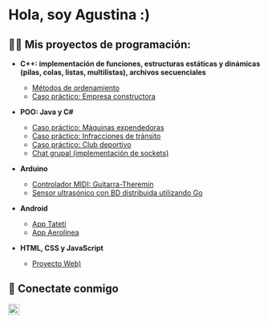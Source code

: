 <h1>Hola, soy Agustina :) </h1>

<h2>👩‍💻 Mis proyectos de programación:</h2>

- <b>C++: implementación de funciones, estructuras estáticas y dinámicas (pilas, colas, listas, multilistas), archivos secuenciales</b>
  - [Métodos de ordenamiento](https://github.com/agusflorenciap/MetodosOrdenamiento)
  - [Caso práctico: Empresa constructora](https://github.com/agusflorenciap/Constructora)
    
- <b>POO: Java y C#</b>
    - [Caso práctico: Máquinas expendedoras](https://github.com/joshmadakor1/4chan-Image-Analysis-Middleware-C964)
    - [Caso práctico: Infracciones de tránsito](https://github.com/joshmadakor1/4chan-Image-Analysis-Middleware-C964)
    - [Caso práctico: Club deportivo](https://github.com/joshmadakor1/4chan-Image-Analysis-Middleware-C964)
    - [Chat grupal (implementación de sockets)](https://github.com/joshmadakor1/4chan-Image-Analysis-Middleware-C964)

- <b>Arduino</b>
  - [Controlador MIDI: Guitarra-Theremín](https://github.com/joshmadakor1/Sentinel-Lab)
  - [Sensor ultrasónico con BD distribuida utilizando Go](https://github.com/joshmadakor1/Jwipe.PowerShell)
  
- <b>Android</b>
  - [App Tatetí](https://github.com/joshmadakor1/EncrypterPOC)
  - [App Aerolínea](https://github.com/joshmadakor1/DecrypterPOC)
- <b>HTML, CSS y JavaScript</b>
  - [Proyecto Web)](https://github.com/joshmadakor1/Package-Delivery-Pathfinding-Algorithm)


<h2> 🤳 Conectate conmigo</h2>

[<img align="left" alt="JoshMadakor | LinkedIn" width="22px" src="https://cdn.jsdelivr.net/npm/simple-icons@v3/icons/linkedin.svg" />][linkedin]

[linkedin]: https://www.linkedin.com/in/agustina-pose/

<!--
**joshmadakor1/joshmadakor1** is a ✨ _special_ ✨ repository because its `README.md` (this file) appears on your GitHub profile.

Here are some ideas to get you started:

- 🔭 I’m currently working on ...
- 🌱 I’m currently learning ...
- 👯 I’m looking to collaborate on ...
- 🤔 I’m looking for help with ...
- 💬 Ask me about ...
- 📫 How to reach me: ...
- 😄 Pronouns: ...
- ⚡ Fun fact: ...
-->
